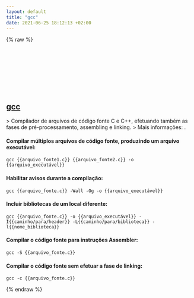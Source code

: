 ```yaml
---
layout: default
title: "gcc"
date: 2021-06-25 18:12:13 +02:00
---
```

{% raw %}
<h2 id="gcc">
  <a href="/pt_br/common/gcc.html">gcc</a> <a href="#gcc"><svg class="icon">
    <use href="/assets/images/unicode_sprite.svg#link" />
  </svg></a>
</h2>
> Compilador de arquivos de código fonte C e C++, efetuando também as fases de pré-processamento, assembling e linking.
> Mais informações: <https://gcc.gnu.org>.

#### Compilar múltiplos arquivos de código fonte, produzindo um arquivo executável:
```shell
gcc {{arquivo_fonte1.c}} {{arquivo_fonte2.c}} -o {{arquivo_executável}}
```
#### Habilitar avisos durante a compilação:
```shell
gcc {{arquivo_fonte.c}} -Wall -Og -o {{arquivo_executável}}
```
#### Incluir bibliotecas de um local diferente:
```shell
gcc {{arquivo_fonte.c}} -o {{arquivo_executável}} -I{{caminho/para/header}} -L{{caminho/para/biblioteca}} -l{{nome_biblioteca}}
```
#### Compilar o código fonte para instruções Assembler:
```shell
gcc -S {{arquivo_fonte.c}}
```
#### Compilar o código fonte sem efetuar a fase de linking:
```shell
gcc -c {{arquivo_fonte.c}}
```
{% endraw %}